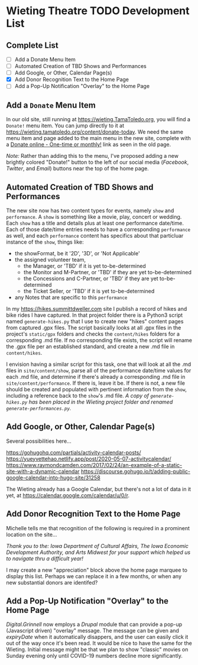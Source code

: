 # Wieting Theatre TODO Development List

## Complete List

  - [ ] Add a Donate Menu Item
  - [ ] Automated Creation of TBD Shows and Performances
  - [ ] Add Google, or Other, Calendar Page(s)
  - [x] Add Donor Recognition Text to the Home Page
  - [ ] Add a Pop-Up Notification "Overlay" to the Home Page

## Add a `Donate` Menu Item

In our old site, still running at https://wieting.TamaToledo.org, you will find a `Donate!` menu item.  You can jump directly to it at https://wieting.tamatoledo.org/content/donate-today.  We need the same menu item and page added to the main menu in the new site, complete with a [Donate online - One-time or monthly!](https://www.paypal.com/cgi-bin/webscr?cmd=_s-xclick&hosted_button_id=E28RAEFST2Z7Q) link as seen in the old page.

_Note:_ Rather than adding this to the menu, I've proposed adding a new brightly colored "Donate!" button to the left of our social media (_Facebook_, _Twitter_, and _Email_) buttons near the top of the home page.

## Automated Creation of TBD Shows and Performances

The new site now has two content types for events, namely `show` and `performance`.  A `show` is something like a movie, play, concert or wedding. Each `show` has a title and details plus at least one performance date/time.  Each of those date/time entries needs to have a corresponding `performance` as well, and each  `performance` content has specifics about that particluar instance of the `show`, things like:

  - the showFormat, be it '2D', '3D', or 'Not Applicable'
  - the assigned volunteer team,
    - the Manager, or 'TBD' if it is yet to-be-determined
    - the Monitor and M-Partner, or 'TBD' if they are yet to-be-determined
    - the Concessions and C-Partner, or 'TBD' if they are yet to-be-determined
    - the Ticket Seller, or 'TBD' if it is yet to-be-determined
  - any Notes that are specific to this `performance`

In my https://hikes.summittdweller.com site I publish a record of hikes and bike rides I have captured.  In that project folder there is a Python3 script named `generate-hikes.py` that I use to create new "hikes" content pages from captured .gpx files.  The script basically looks at all .gpx files in the project's `static/gpx` folders and checks the `content/hikes` folders for a corresponding .md file.  If no corresponding file exists, the script will rename the .gpx file per an established standard, and create a new .md file in `content/hikes`.

I envision having a similar script for this task, one that will look at all the .md files in `site/content/show`, parse all of the performance date/time values for each .md file, and determine if there's already a corresponding .md file in `site/content/performance`.  If there is, leave it be.  If there is not, a new file should be created and populated with pertinent information from the `show`, including a reference back to the `show`'s .md file.  _A copy of `generate-hikes.py` has been placed in the Wieting project folder and renamed `generate-performances.py`._
  
## Add Google, or Other, Calendar Page(s)

Several possibilities here...

https://gohugohq.com/partials/activity-calendar-posts/
https://yueyvettehao.netlify.app/post/2020-05-07-activitycalendar/
https://www.raymondcamden.com/2017/02/24/an-example-of-a-static-site-with-a-dynamic-calendar
https://discourse.gohugo.io/t/adding-public-google-calendar-into-hugo-site/31258

The Wieting already has a Google Calendar, but there's not a lot of data in it yet, at https://calendar.google.com/calendar/u/0/r.  

## Add Donor Recognition Text to the Home Page

Michelle tells me that recognition of the following is required in a prominent location on the site...

_Thank you to the: Iowa Department of Cultural Affairs, The Iowa Economic Development Authority, and Arts Midwest for your support which helped us to navigate thru a difficult year!_
 
 I may create a new "appreciation" block above the home page marquee to display this list.  Perhaps we can replace it in a few months, or when any new substantial donors are identifed?

## Add a Pop-Up Notification "Overlay" to the Home Page

_Digital.Grinnell_ now employs a _Drupal_ module that can provide a pop-up (Javascript driven) "overlay" message.  The message can be given and _expiryDate_ when it automatically disappers, and the user can easily click it out of the way once it's been read.  It would be nice to have the same for the Wieting.  Initial message might be that we plan to show "classic" movies on Sunday evening only until COVID-19 numbers decline more significantly.  
